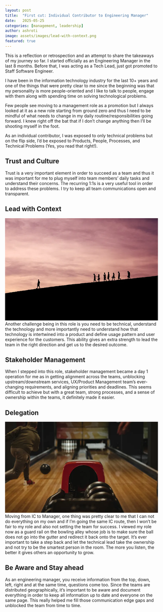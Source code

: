 ```yaml
---
layout: post
title:  "First cut: Individual Contributor to Engineering Manager"
date:   2025-05-25
categories: [management, leadership]
author: ashroti
image: assets/images/lead-with-context.png
featured: true
---
```


This is a reflection or retrospection and an attempt to share the takeaways of my journey so far. I started officially as an Engineering Manager in the last 8 months. Before that, I was acting as a Tech Lead, just got promoted to Staff Software Engineer.

I have been in the information technology industry for the last 10+ years and one of the things that were pretty clear to me since the beginning was that my personality is more people-oriented and I like to talk to people, engage with them along with spending time on solving technological problems.

Few people see moving to a management role as a promotion but I always looked at it as a new role starting from ground zero and thus I need to be mindful of what needs to change in my daily routine/responsibilities going forward. I knew right off the bat that if I don’t change anything then I’ll be shooting myself in the foot.

As an individual contributor, I was exposed to only technical problems but on the flip side, I’d be exposed to Products, People, Processes, and Technical Problems (Yes, you read that right!).

## Trust and Culture
Trust is a very important element in order to succeed as a team and thus it was important for me to plug myself into team members’ daily tasks and understand their concerns. The recurring 1:1s is a very useful tool in order to address these problems. I try to keep all team communications open and transparent.

## Lead with Context
![Lead With Context](../assets/images/lead-with-context.png "Lead With Context")
Another challenge being in this role is you need to be technical, understand the technology and more importantly need to understand how that technology is intertwined into a product and define usage pattern and user experience for the customers. This ability gives an extra strength to lead the team in the right direction and get us to the desired outcome.

## Stakeholder Management
When I stepped into this role, stakeholder management became a day 1 operation for me as in getting alignment across the teams, unblocking upstream/downstream services, UX/Product Management team’s ever-changing requirements, and aligning priorities and deadlines. This seems difficult to achieve but with a great team, strong processes, and a sense of ownership within the teams, it definitely made it easier.

## Delegation
![Delegation](../assets/images/delegation.png "Delegation")
Moving from IC to Manager, one thing was pretty clear to me that I can not do everything on my own and if I’m going the same IC route, then I won’t be fair to my role and also not setting the team for success. I viewed my role now as a guard rail on the bowling alley whose job is to make sure the ball does not go into the gutter and redirect it back onto the target. It’s ever important to take a step back and let the technical lead take the ownership and not try to be the smartest person in the room. The more you listen, the better it gives others an opportunity to grow.

## Be Aware and Stay ahead
As an engineering manager, you receive information from the top, down, left, right and at the same time, questions come too. Since the teams are distributed geographically, it’s important to be aware and document everything in order to keep all information up to date and everyone on the same page. This really helped me fill those communication edge gaps and unblocked the team from time to time.